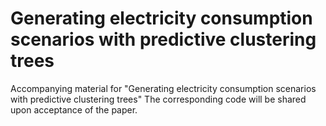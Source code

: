 # Generating electricity consumption scenarios with predictive clustering trees
Accompanying material for "Generating electricity consumption scenarios with predictive clustering trees"
The corresponding code will be shared upon acceptance of the paper. 
